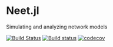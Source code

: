 # Neet.jl
Simulating and analyzing network models

[![Build Status](https://travis-ci.org/dglmoore/Neet.jl.svg?branch=master)](https://travis-ci.org/dglmoore/Neet.jl)
[![Build status](https://ci.appveyor.com/api/projects/status/vpcoo52gby7fw1xh/branch/master?svg=true)](https://ci.appveyor.com/project/dglmoore/neet-jl/branch/master)
[![codecov](https://codecov.io/gh/dglmoore/Neet.jl/branch/master/graph/badge.svg)](https://codecov.io/gh/dglmoore/Neet.jl)
